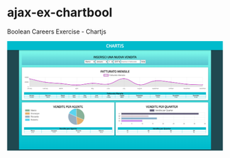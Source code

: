 # ajax-ex-chartbool
Boolean Careers Exercise - Chartjs

![Boolean Careers Exercise - Chartjs](screen/chartbool.png)
